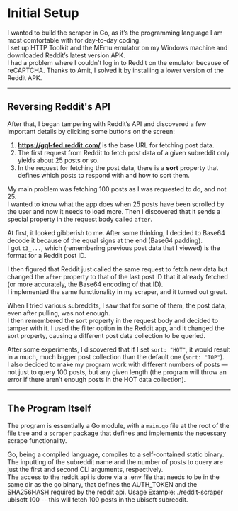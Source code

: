 # Initial Setup

I wanted to build the scraper in Go, as it’s the programming language I am most comfortable with for day-to-day coding.  
I set up HTTP Toolkit and the MEmu emulator on my Windows machine and downloaded Reddit’s latest version APK.  
I had a problem where I couldn’t log in to Reddit on the emulator because of reCAPTCHA. Thanks to Amit, I solved it by installing a lower version of the Reddit APK.  

---

## Reversing Reddit's API

After that, I began tampering with Reddit’s API and discovered a few important details by clicking some buttons on the screen:

1. **https://gql-fed.reddit.com/** is the base URL for fetching post data.  
2. The first request from Reddit to fetch post data of a given subreddit only yields about 25 posts or so.  
3. In the request for fetching the post data, there is a **sort** property that defines which posts to respond with and how to sort them.  

My main problem was fetching 100 posts as I was requested to do, and not 25.  
I wanted to know what the app does when 25 posts have been scrolled by the user and now it needs to load more. Then I discovered that it sends a special property in the request body called `after`.  

At first, it looked gibberish to me. After some thinking, I decided to Base64 decode it because of the equal signs at the end (Base64 padding).  
I got `t3_...`, which (remembering previous post data that I viewed) is the format for a Reddit post ID.  

I then figured that Reddit just called the same request to fetch new data but changed the `after` property to that of the last post ID that it already fetched (or more accurately, the Base64 encoding of that ID).  
I implemented the same functionality in my scraper, and it turned out great.  

When I tried various subreddits, I saw that for some of them, the post data, even after pulling, was not enough.  
I then remembered the sort property in the request body and decided to tamper with it. I used the filter option in the Reddit app, and it changed the sort property, causing a different post data collection to be queried.  

After some experiments, I discovered that if I set `sort: "HOT"`, it would result in a much, much bigger post collection than the default one (`sort: "TOP"`).  
I also decided to make my program work with different numbers of posts — not just to query 100 posts, but any given length (the program will throw an error if there aren’t enough posts in the HOT data collection).  

---

## The Program Itself

The program is essentially a Go module, with a `main.go` file at the root of the file tree and a `scraper` package that defines and implements the necessary scrape functionality.  

Go, being a compiled language, compiles to a self-contained static binary.  
The inputting of the subreddit name and the number of posts to query are just the first and second CLI arguments, respectively.  
The access to the reddit api is done via a .env file that needs to be in the same dir as the go binary, that defines the AUTH_TOKEN and the SHA256HASH required by the reddit api.
Usage Example: ./reddit-scraper ubisoft 100 -- this will fetch 100 posts in the ubisoft subreddit.
